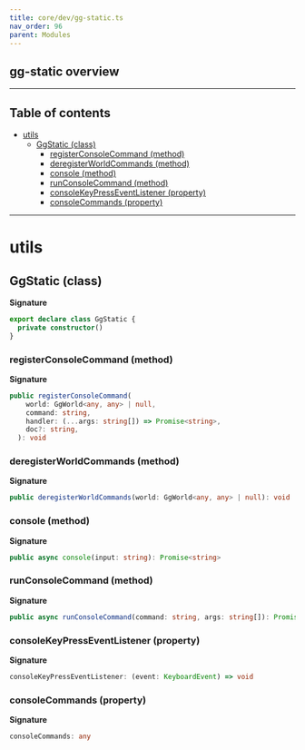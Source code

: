 ```yaml
---
title: core/dev/gg-static.ts
nav_order: 96
parent: Modules
---
```


## gg-static overview

---

<h2 class="text-delta">Table of contents</h2>

- [utils](#utils)
  - [GgStatic (class)](#ggstatic-class)
    - [registerConsoleCommand (method)](#registerconsolecommand-method)
    - [deregisterWorldCommands (method)](#deregisterworldcommands-method)
    - [console (method)](#console-method)
    - [runConsoleCommand (method)](#runconsolecommand-method)
    - [consoleKeyPressEventListener (property)](#consolekeypresseventlistener-property)
    - [consoleCommands (property)](#consolecommands-property)

---

# utils

## GgStatic (class)

**Signature**

```ts
export declare class GgStatic {
  private constructor()
}
```

### registerConsoleCommand (method)

**Signature**

```ts
public registerConsoleCommand(
    world: GgWorld<any, any> | null,
    command: string,
    handler: (...args: string[]) => Promise<string>,
    doc?: string,
  ): void
```

### deregisterWorldCommands (method)

**Signature**

```ts
public deregisterWorldCommands(world: GgWorld<any, any> | null): void
```

### console (method)

**Signature**

```ts
public async console(input: string): Promise<string>
```

### runConsoleCommand (method)

**Signature**

```ts
public async runConsoleCommand(command: string, args: string[]): Promise<string>
```

### consoleKeyPressEventListener (property)

**Signature**

```ts
consoleKeyPressEventListener: (event: KeyboardEvent) => void
```

### consoleCommands (property)

**Signature**

```ts
consoleCommands: any
```
